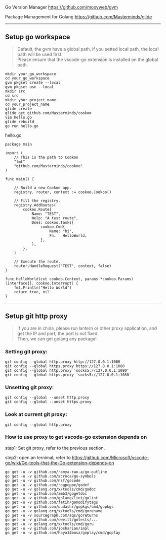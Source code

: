 Go Version Manager https://github.com/moovweb/gvm

Package Management for Golang https://github.com/Masterminds/glide

***
## Setup go workspace
>Default, the gvm have a global path, if you setted  local path, the local path will be used first.  
Please ensure that the vscode-go extension is installed on the global path.

```
mkdir your_go_workspace
cd your_go_workspace
gvm pkgset create --local
gvm pkgset use --local
mkdir src
cd src
mkdir your_project_name
cd your_project_name
glide create
glide get github.com/Masterminds/cookoo
vim hello.go
glide rebuild
go run hello.go
```

hello.go
```
package main

import (
	// This is the path to Cookoo
	"fmt"
	"github.com/Masterminds/cookoo"
)

func main() {

	// Build a new Cookoo app.
	registry, router, context := cookoo.Cookoo()

	// Fill the registry.
	registry.AddRoutes(
		cookoo.Route{
			Name: "TEST",
			Help: "A test route",
			Does: cookoo.Tasks{
				cookoo.Cmd{
					Name: "hi",
					Fn:   HelloWorld,
				},
			},
		},
	)

	// Execute the route.
	router.HandleRequest("TEST", context, false)
}

func HelloWorld(cxt cookoo.Context, params *cookoo.Params) (interface{}, cookoo.Interrupt) {
	fmt.Println("Hello World")
	return true, nil
}

```
***
## Setup git http proxy
>If you are in china, please run lantern or other proxy application, and get the IP and port, the port is not fixed.  
Then, we can get golang any package!
### Setting git proxy: 

```
git config --global http.proxy http://127.0.0.1:1080
git config --global https.proxy https://127.0.0.1:1080
git config --global http.proxy 'socks5://127.0.0.1:1080'
git config --global https.proxy 'socks5://127.0.0.1:1080'
```

### Unsetting git proxy:
```
git config --global --unset http.proxy
git config --global --unset https.proxy
```

### Look at current git proxy:
```
git config --global http.proxy
```

### How to use proxy to get vscode-go extension depends on

step1: Set git proxy, refer to the previous section.

step2: open an ternimal, refer to https://github.com/Microsoft/vscode-go/wiki/Go-tools-that-the-Go-extension-depends-on
```
go get -u -v github.com/ramya-rao-a/go-outline
go get -u -v github.com/acroca/go-symbols
go get -u -v github.com/nsf/gocode
go get -u -v github.com/rogpeppe/godef
go get -u -v golang.org/x/tools/cmd/godoc
go get -u -v github.com/zmb3/gogetdoc
go get -u -v github.com/golang/lint/golint
go get -u -v github.com/fatih/gomodifytags
go get -u -v github.com/uudashr/gopkgs/cmd/gopkgs
go get -u -v golang.org/x/tools/cmd/gorename
go get -u -v sourcegraph.com/sqs/goreturns
go get -u -v github.com/cweill/gotests/...
go get -u -v golang.org/x/tools/cmd/guru
go get -u -v github.com/josharian/impl
go get -u -v github.com/haya14busa/goplay/cmd/goplay
```

